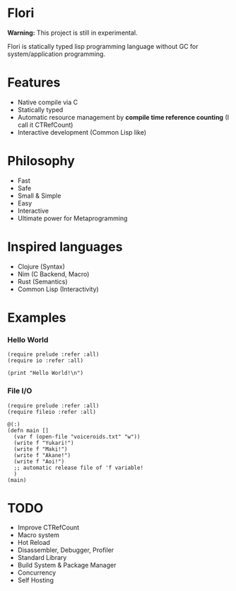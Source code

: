 
# Flori

**Warning:** This project is still in experimental.

Flori is statically typed lisp programming language without GC for system/application programming.

# Features

- Native compile via C
- Statically typed
- Automatic resource management by **compile time reference counting** (I call it CTRefCount)
- Interactive development (Common Lisp like)

# Philosophy

- Fast
- Safe
- Small & Simple
- Easy
- Interactive
- Ultimate power for Metaprogramming

# Inspired languages

- Clojure (Syntax)
- Nim (C Backend, Macro)
- Rust (Semantics)
- Common Lisp (Interactivity)

# Examples

### Hello World
```
(require prelude :refer :all)
(require io :refer :all)

(print "Hello World!\n")
```

### File I/O
```
(require prelude :refer :all)
(require fileio :refer :all)

@(:)
(defn main []
  (var f (open-file "voiceroids.txt" "w"))
  (write f "Yukari!")
  (write f "Maki!")
  (write f "Akane!")
  (write f "Aoi!")
  ;; automatic release file of 'f variable!
  )
(main)
```

# TODO

- Improve CTRefCount
- Macro system
- Hot Reload
- Disassembler, Debugger, Profiler
- Standard Library
- Build System & Package Manager
- Concurrency
- Self Hosting
